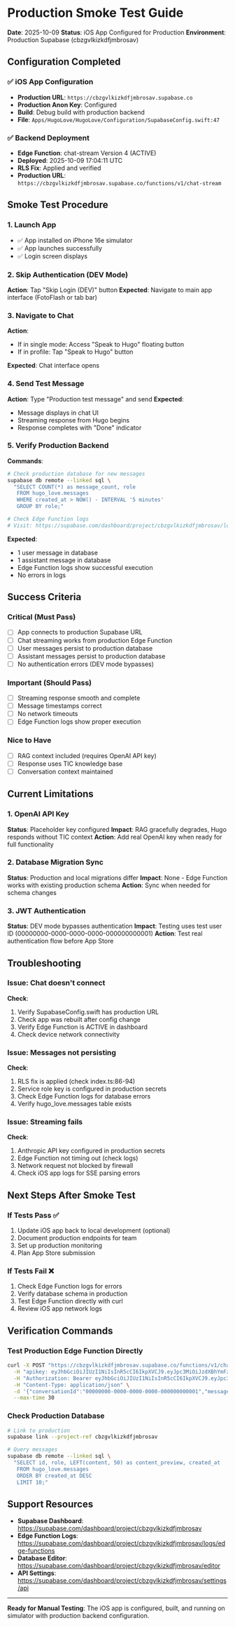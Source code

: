 # Production Smoke Test Guide

**Date**: 2025-10-09
**Status**: iOS App Configured for Production
**Environment**: Production Supabase (cbzgvlkizkdfjmbrosav)

## Configuration Completed

### ✅ iOS App Configuration

- **Production URL**: `https://cbzgvlkizkdfjmbrosav.supabase.co`
- **Production Anon Key**: Configured
- **Build**: Debug build with production backend
- **File**: `Apps/HugoLove/HugoLove/Configuration/SupabaseConfig.swift:47`

### ✅ Backend Deployment

- **Edge Function**: chat-stream Version 4 (ACTIVE)
- **Deployed**: 2025-10-09 17:04:11 UTC
- **RLS Fix**: Applied and verified
- **Production URL**: `https://cbzgvlkizkdfjmbrosav.supabase.co/functions/v1/chat-stream`

## Smoke Test Procedure

### 1. Launch App

- ✅ App installed on iPhone 16e simulator
- ✅ App launches successfully
- ✅ Login screen displays

### 2. Skip Authentication (DEV Mode)

**Action**: Tap "Skip Login (DEV)" button
**Expected**: Navigate to main app interface (FotoFlash or tab bar)

### 3. Navigate to Chat

**Action**:

- If in single mode: Access "Speak to Hugo" floating button
- If in profile: Tap "Speak to Hugo" button

**Expected**: Chat interface opens

### 4. Send Test Message

**Action**: Type "Production test message" and send
**Expected**:

- Message displays in chat UI
- Streaming response from Hugo begins
- Response completes with "Done" indicator

### 5. Verify Production Backend

**Commands**:

```bash
# Check production database for new messages
supabase db remote --linked sql \
  "SELECT COUNT(*) as message_count, role
   FROM hugo_love.messages
   WHERE created_at > NOW() - INTERVAL '5 minutes'
   GROUP BY role;"

# Check Edge Function logs
# Visit: https://supabase.com/dashboard/project/cbzgvlkizkdfjmbrosav/logs/edge-functions
```

**Expected**:

- 1 user message in database
- 1 assistant message in database
- Edge Function logs show successful execution
- No errors in logs

## Success Criteria

### Critical (Must Pass)

- [ ] App connects to production Supabase URL
- [ ] Chat streaming works from production Edge Function
- [ ] User messages persist to production database
- [ ] Assistant messages persist to production database
- [ ] No authentication errors (DEV mode bypasses)

### Important (Should Pass)

- [ ] Streaming response smooth and complete
- [ ] Message timestamps correct
- [ ] No network timeouts
- [ ] Edge Function logs show proper execution

### Nice to Have

- [ ] RAG context included (requires OpenAI API key)
- [ ] Response uses TIC knowledge base
- [ ] Conversation context maintained

## Current Limitations

### 1. OpenAI API Key

**Status**: Placeholder key configured
**Impact**: RAG gracefully degrades, Hugo responds without TIC context
**Action**: Add real OpenAI key when ready for full functionality

### 2. Database Migration Sync

**Status**: Production and local migrations differ
**Impact**: None - Edge Function works with existing production schema
**Action**: Sync when needed for schema changes

### 3. JWT Authentication

**Status**: DEV mode bypasses authentication
**Impact**: Testing uses test user ID (00000000-0000-0000-0000-000000000001)
**Action**: Test real authentication flow before App Store

## Troubleshooting

### Issue: Chat doesn't connect

**Check**:

1. Verify SupabaseConfig.swift has production URL
2. Check app was rebuilt after config change
3. Verify Edge Function is ACTIVE in dashboard
4. Check device network connectivity

### Issue: Messages not persisting

**Check**:

1. RLS fix is applied (check index.ts:86-94)
2. Service role key is configured in production secrets
3. Check Edge Function logs for database errors
4. Verify hugo_love.messages table exists

### Issue: Streaming fails

**Check**:

1. Anthropic API key configured in production secrets
2. Edge Function not timing out (check logs)
3. Network request not blocked by firewall
4. Check iOS app logs for SSE parsing errors

## Next Steps After Smoke Test

### If Tests Pass ✅

1. Update iOS app back to local development (optional)
2. Document production endpoints for team
3. Set up production monitoring
4. Plan App Store submission

### If Tests Fail ❌

1. Check Edge Function logs for errors
2. Verify database schema in production
3. Test Edge Function directly with curl
4. Review iOS app network logs

## Verification Commands

### Test Production Edge Function Directly

```bash
curl -X POST "https://cbzgvlkizkdfjmbrosav.supabase.co/functions/v1/chat-stream" \
  -H "apikey: eyJhbGciOiJIUzI1NiIsInR5cCI6IkpXVCJ9.eyJpc3MiOiJzdXBhYmFzZSIsInJlZiI6ImNiemd2bGtpemtkZmptYnJvc2F2Iiwicm9sZSI6ImFub24iLCJpYXQiOjE3NTgwNDEwMjAsImV4cCI6MjA3MzYxNzAyMH0.GAqII3HLS7OKoKOWZxhfXhKEd55G1XpMPrM-MOJEdeg" \
  -H "Authorization: Bearer eyJhbGciOiJIUzI1NiIsInR5cCI6IkpXVCJ9.eyJpc3MiOiJzdXBhYmFzZSIsInJlZiI6ImNiemd2bGtpemtkZmptYnJvc2F2Iiwicm9sZSI6ImFub24iLCJpYXQiOjE3NTgwNDEwMjAsImV4cCI6MjA3MzYxNzAyMH0.GAqII3HLS7OKoKOWZxhfXhKEd55G1XpMPrM-MOJEdeg" \
  -H "Content-Type: application/json" \
  -d '{"conversationId":"00000000-0000-0000-0000-000000000001","message":"Production test"}' \
  --max-time 30
```

### Check Production Database

```bash
# Link to production
supabase link --project-ref cbzgvlkizkdfjmbrosav

# Query messages
supabase db remote --linked sql \
  "SELECT id, role, LEFT(content, 50) as content_preview, created_at
   FROM hugo_love.messages
   ORDER BY created_at DESC
   LIMIT 10;"
```

## Support Resources

- **Supabase Dashboard**: https://supabase.com/dashboard/project/cbzgvlkizkdfjmbrosav
- **Edge Function Logs**: https://supabase.com/dashboard/project/cbzgvlkizkdfjmbrosav/logs/edge-functions
- **Database Editor**: https://supabase.com/dashboard/project/cbzgvlkizkdfjmbrosav/editor
- **API Settings**: https://supabase.com/dashboard/project/cbzgvlkizkdfjmbrosav/settings/api

---

**Ready for Manual Testing**: The iOS app is configured, built, and running on simulator with production backend configuration.
